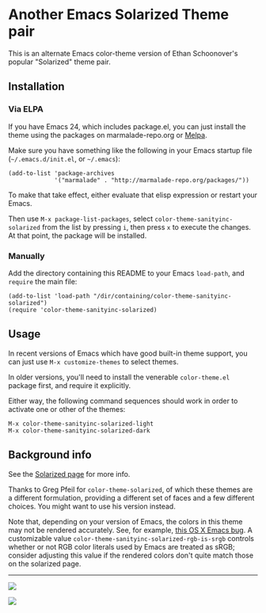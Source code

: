# Another Emacs Solarized Theme pair

This is an alternate Emacs color-theme version of Ethan Schoonover's
popular "Solarized" theme pair.

## Installation ##

### Via ELPA

If you have Emacs 24, which includes package.el, you can just install
the theme using the packages on marmalade-repo.org or [Melpa](http://melpa.milkbox.net/).

Make sure you have something like the following in your Emacs startup
file (`~/.emacs.d/init.el`, or `~/.emacs`):

    (add-to-list 'package-archives
                 '("marmalade" . "http://marmalade-repo.org/packages/"))

To make that take effect, either evaluate that elisp expression or restart your Emacs.

Then use `M-x package-list-packages`, select
`color-theme-sanityinc-solarized` from the list by pressing `i`, then
press `x` to execute the changes. At that point, the package will be
installed.

### Manually

Add the directory containing this README to your Emacs `load-path`,
and `require` the main file:

    (add-to-list 'load-path "/dir/containing/color-theme-sanityinc-solarized")
    (require 'color-theme-sanityinc-solarized)




## Usage ##

In recent versions of Emacs which have good built-in theme support,
you can just use `M-x customize-themes` to select themes.

In older versions, you'll need to install the venerable
`color-theme.el` package first, and require it explicitly.

Either way, the following command sequences should work in order to
activate one or other of the themes:

    M-x color-theme-sanityinc-solarized-light
    M-x color-theme-sanityinc-solarized-dark

## Background info ##

See the [Solarized page](http://ethanschoonover.com/solarized) for
more info.

Thanks to Greg Pfeil for `color-theme-solarized`, of which these
themes are a different formulation, providing a different set of faces
and a few different choices. You might want to use his version
instead.

Note that, depending on your version of Emacs, the colors in this
theme may not be rendered accurately. See, for example,
[this OS X Emacs bug](http://debbugs.gnu.org/cgi/bugreport.cgi?bug=8402). A
customizable value `color-theme-sanityinc-solarized-rgb-is-srgb`
controls whether or not RGB color literals used by Emacs are treated
as sRGB; consider adjusting this value if the rendered colors don't
quite match those on the solarized page.

<hr>

[![](http://api.coderwall.com/purcell/endorsecount.png)](http://coderwall.com/purcell)

[![](http://www.linkedin.com/img/webpromo/btn_liprofile_blue_80x15.png)](http://uk.linkedin.com/in/stevepurcell)
